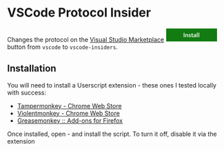 # VSCode Protocol Insider

Changes the protocol on the [Visual Studio Marketplace](https://marketplace.visualstudio.com/) ![install](./imgs/install-btn.png) button from `vscode` to `vscode-insiders`.

## Installation

You will need to install a Userscript extension - these ones I tested locally with success:
* [Tampermonkey - Chrome Web Store](https://chrome.google.com/webstore/detail/tampermonkey/dhdgffkkebhmkfjojejmpbldmpobfkfo?hl=en)
* [Violentmonkey - Chrome Web Store](https://chrome.google.com/webstore/detail/violentmonkey/jinjaccalgkegednnccohejagnlnfdag?hl=en)
* [Greasemonkey :: Add-ons for Firefox](https://addons.mozilla.org/en-US/firefox/addon/greasemonkey/) 

Once installed, open [](./src/vscode-protocol-insider.user.js) - and install the script. To turn it off, disable it via the extension
